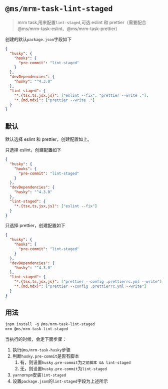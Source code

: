 # `@ms/mrm-task-lint-staged`

> mrm task,用来配置`lint-staged`,可选 eslint 和 prettier（需要配合@ms/mrm-task-eslint、@ms/mrm-task-prettier）

创建的默认`package.json`字段如下

```json
{
  "husky": {
    "hooks": {
      "pre-commit": "lint-staged"
    }
  },
  "devDependencies": {
    "husky": "^4.3.0"
  },
  "lint-staged": {
    "*.{tsx,ts,jsx,js}": ["eslint --fix", "prettier --write ."],
    "*.{md,mdx}": ["prettier --write ."]
  }
}
```

## 默认

默认选择 eslint 和 prettier，创建配置如上。

只选择 eslint，创建配置如下

```json
{
  "husky": {
    "hooks": {
      "pre-commit": "lint-staged"
    }
  },
  "devDependencies": {
    "husky": "^4.3.0"
  },
  "lint-staged": {
    "*.{tsx,ts,jsx,js}": ["eslint --fix"]
  }
}
```

只选择 prettier，创建配置如下

```json
{
  "husky": {
    "hooks": {
      "pre-commit": "lint-staged"
    }
  },
  "devDependencies": {
    "husky": "^4.3.0"
  },
  "lint-staged": {
    "*.{tsx,ts,jsx,js}": ["prettier --config .prettierrc.yml --write"],
    "*.{md,mdx}": ["prettier --config .prettierrc.yml --write"]
  }
}
```

## 用法

```powershell
jnpm install -g @ms/mrm-task-lint-staged
mrm @ms/mrm-task-lint-staged
```

当执行的时候，会走下面步骤：

1. 执行`@ms/mrm-task-husky`步骤
2. 判断`husky.pre-commit`是否有脚本
   1. 有，则设置`husky.pre-commit`为`之前脚本 && lint-staged`
   2. 无，则设置`husky.pre-commit`为`lint-staged`
3. `yarn`or`npm`安装`lint-staged`
4. 设置`package.json`的`lint-staged`字段为上述所示
